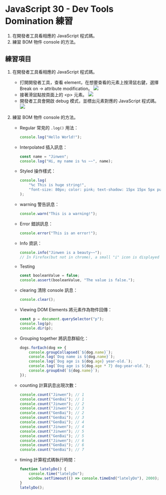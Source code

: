 # JavaScript 30 - Dev Tools Domination 練習

1. 在開發者工具看相應的 JavaScript 程式碼。
2. 練習 BOM 物件 console 的方法。

## 練習項目

1. 在開發者工具看相應的 JavaScript 程式碼。
	- 打開開發者工具，查看 element，在想要查看的元素上按滑鼠右鍵，選擇 Break on -> attribute modification。
	![](https://i.imgur.com/SN0PT71.png)
	- 接著滑鼠點按頁面上的 \<p> 元素。
	![](https://i.imgur.com/1BgSXnm.png)
	- 開發者工具會開啟 debug 模式，並標出元素對應的 JavaScript 程式碼。
	![](https://i.imgur.com/PI8szGh.png)

2. 練習 BOM 物件 console 的方法。
	- Regular 常見的 `.log()` 用法：
		```javascript
		console.log("Hello World!");
		```
	- Interpolated 插入訊息：
		```javascript
		const name = "Jinwen";
		console.log("Hi, my name is %s ~~", name);
		```
	- Styled 操作樣式：
		```javascript
		console.log(
			"%c This is huge string!",
			"font-size: 80px; color: pink; text-shadow: 15px 15px 5px purple"
		);
		```
	- warning 警告訊息：
		```javascript
		console.warn("This is a warning!");
		```
	- Error 錯誤訊息：
		```javascript
		console.error("This is an error!");
		```
	- Info 資訊：
		```javascript
		console.info("Jinwen is a beauty~~");
		// In Firefox(but not in chrome), a small "i" icon is displayed next to these items in the Web Console's log.
		```
	- Testing
		```javascript
		const booleanValue = false;
		console.assert(booleanValue, "The value is false.");
		```
	- clearing 清除 console 訊息：
		```javascript
		console.clear();
		```
	- Viewing DOM Elements 將元素作為物件回傳：
		```javascript
		const p = document.querySelector("p");
		console.log(p);
		console.dir(p);
		```
	- Grouping together 將訊息群組化：
		```javascript
		dogs.forEach(dog => {
			console.groupCollapsed(`${dog.name}`);
			console.log(`Dog name is ${dog.name}`);
			console.log(`Dog age is ${dog.age} year-old.`);
			console.log(`Dog age is ${dog.age * 7} dog-year-old.`);
			console.groupEnd(`${dog.name}`);
		});
		```
	- counting 計算訊息出現次數：
		```javascript
		console.count("Jinwen"); // 1
		console.count("GenBai"); // 1
		console.count("Jinwen"); // 2
		console.count("Jinwen"); // 3
		console.count("GenBai"); // 2
		console.count("GenBai"); // 3
		console.count("GenBai"); // 4
		console.count("Jinwen"); // 4
		console.count("Jinwen"); // 5
		console.count("GenBai"); // 5
		console.count("Jinwen"); // 6
		console.count("GenBai"); // 6
		console.count("GenBai"); // 7
		```
	- timing 計算程式碼執行時間：
		```javascript
		function latelyDo() {
			console.time("latelyDo");
			window.setTimeout(() => console.timeEnd("latelyDo"), 2000);
		}
		latelyDo();
		```
